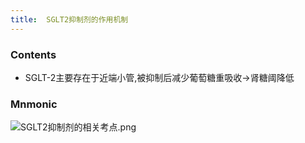 ```yaml
---
title:  SGLT2抑制剂的作用机制
--- 
```


### Contents
- SGLT-2主要存在于近端小管,被抑制后减少葡萄糖重吸收→肾糖阈降低

### Mnmonic
![SGLT2抑制剂的相关考点.png](/note-images/SGLT2抑制剂的相关考点.png)
